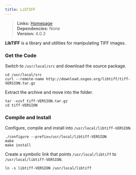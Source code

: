 ```yaml
---
title: LibTIFF
---
```


> **Links:** [Homepage](http://www.remotesensing.org/libtiff/)  
> **Dependencies:** None  
> **Version:** <span id="version">4.0.3</span>

**LibTIFF** is a library and utilities for manipulating TIFF images.


### Get the Code

Switch to `/usr/local/src` and download the source package.

	cd /usr/local/src
	curl --remote-name http://download.osgeo.org/libtiff/tiff-VERSION.tar.gz

Extract the archive and move into the folder.

	tar -xzvf tiff-VERSION.tar.gz
	cd tiff-VERSION


### Compile and Install

Configure, compile and install into `/usr/local/libtiff-VERSION`.

	./configure --prefix=/usr/local/libtiff-VERSION
	make
	make install

Create a symbolic link that points `/usr/local/libtiff` to `/usr/local/libtiff-VERSION`.

	ln -s libtiff-VERSION /usr/local/libtiff
